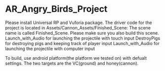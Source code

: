 # AR_Angry_Birds_Project
Please install Universal RP and Vuforia package.
The driver code for the project is located in Assets/Cannon_Assets/Finished_Scene:
The scene name is called Finished_Scene. Please make sure you also build this scene.
Launch_with_Audio for launching the projectile with touch input
DestroyPigs for destroying pigs and keeping track of player input
Launch_with_Audio for launching the projectile with computer input

To build, use android platform(the platform we tested on) with defualt settings.
The two targets are the VC(ground) and honey(cannon).